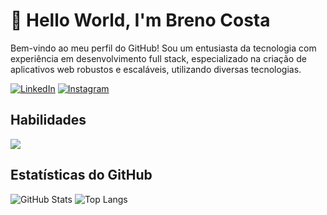 # 👋 Hello World, I'm Breno Costa

Bem-vindo ao meu perfil do GitHub! Sou um entusiasta da tecnologia com experiência em desenvolvimento full stack, especializado na criação de aplicativos web robustos e escaláveis, utilizando diversas tecnologias.

[![LinkedIn](https://img.shields.io/badge/LinkedIn-0077B5?style=for-the-badge&logo=linkedin&logoColor=white)](https://www.linkedin.com/in/brenosolutions/)
[![Instagram](https://img.shields.io/badge/-Instagram-%23E4405F?style=for-the-badge&logo=instagram&logoColor=white)](https://www.instagram.com/brenosolutions/)

## Habilidades

<p><img  src="https://skillicons.dev/icons?i=php,mysql,laravel,nodejs,javascript,html,css,bootstrap,tailwind,jquery,next,react,git,lua"/></p>


## Estatísticas do GitHub

![GitHub Stats](https://github-readme-stats.vercel.app/api?username=brenosolutions&theme=transparent&bg_color=000&border_color=000&show_icons=true&icon_color=30A3DC&title_color=03A9F4&text_color=FFF)
![Top Langs](https://github-readme-stats-git-masterrstaa-rickstaa.vercel.app/api/top-langs/?username=brenosolutions&bg_color=000&border_color=000&title_color=03A9F4&text_color=FFF)

